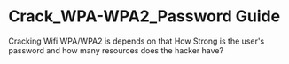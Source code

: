 # Crack_WPA-WPA2_Password Guide
Cracking Wifi WPA/WPA2 is depends on that How Strong is the user's password and how many resources does the hacker have?
